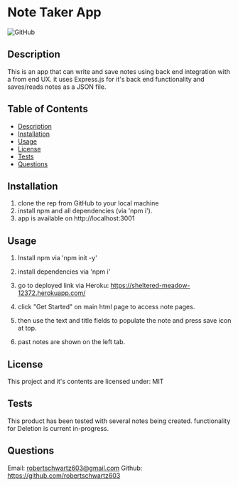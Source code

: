 # Note Taker App

![GitHub](https://img.shields.io/github/license/robertschwartz603/Note-Taker-App)

## Description
This is an app that can write and save notes using back end integration with a from end UX. it uses Express.js for it's back end functionality and saves/reads notes as a JSON file.

## Table of Contents
- [Description](#description)
- [Installation](#installation)
- [Usage](#usage)
- [License](#license)
- [Tests](#tests)
- [Questions](#questions)

## Installation

1. clone the rep from GitHub to your local machine
2. install npm and all dependencies (via 'npm i').
3. app is available on http://localhost:3001
 
## Usage
1. Install npm via 'npm init -y'

2. install dependencies via 'npm i'

3. go to deployed link via Heroku: https://sheltered-meadow-12372.herokuapp.com/

4. click "Get Started" on main html page to access note pages.

5. then use the text and title fields to populate the note and press save icon at top. 

6. past notes are shown on the left tab.

## License
This project and it's contents are licensed under: MIT

## Tests
This product has been tested with several notes being created. functionality for Deletion is current in-progress.

## Questions
Email: robertschwartz603@gmail.com
Github: https://github.com/robertschwartz603
